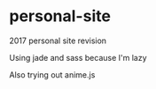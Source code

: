 # personal-site
2017 personal site revision

Using jade and sass because I'm lazy

Also trying out anime.js
